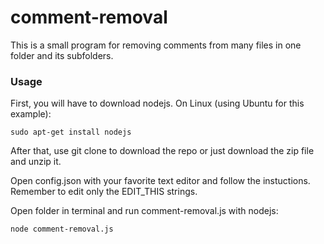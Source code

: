 # comment-removal

This is a small program for removing comments from many files in one folder and its subfolders.

### Usage

First, you will have to download nodejs.
On Linux (using Ubuntu for this example):
```
sudo apt-get install nodejs
```

After that, use git clone to download the repo or just download the zip file and unzip it.

Open config.json with your favorite text editor and follow the instuctions. Remember to edit only the EDIT_THIS strings.

Open folder in terminal and run comment-removal.js with nodejs:
```
node comment-removal.js
``` 
